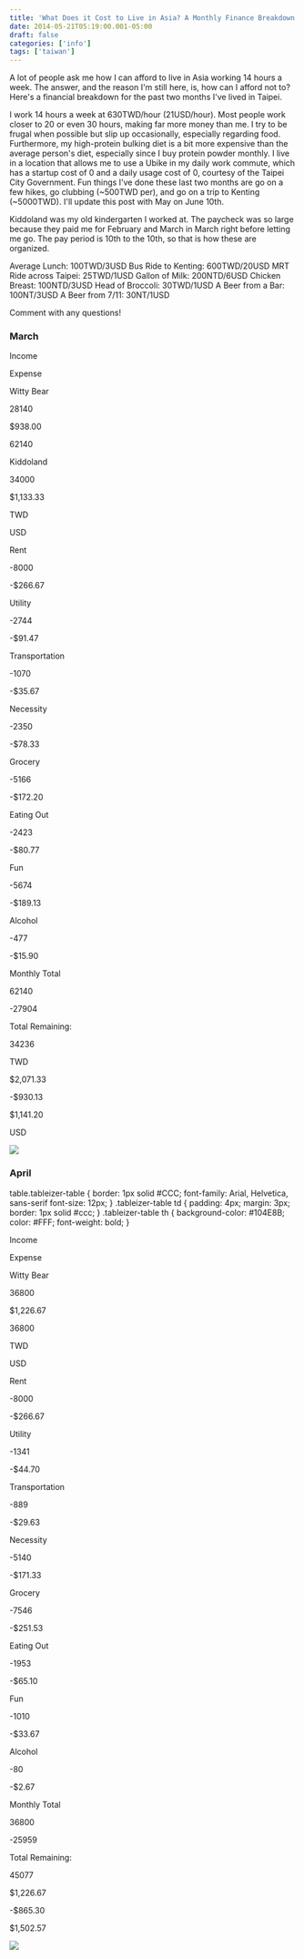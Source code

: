 ```yaml
---
title: 'What Does it Cost to Live in Asia? A Monthly Finance Breakdown'
date: 2014-05-21T05:19:00.001-05:00
draft: false
categories: ['info']
tags: ['taiwan']
---
```


A lot of people ask me how I can afford to live in Asia working 14 hours a week. The answer, and the reason I'm still here, is, how can I afford not to? Here's a financial breakdown for the past two months I've lived in Taipei.

I work 14 hours a week at 630TWD/hour (21USD/hour). Most people work closer to 20 or even 30 hours, making far more money than me. I try to be frugal when possible but slip up occasionally, especially regarding food. Furthermore, my high-protein bulking diet is a bit more expensive than the average person's diet, especially since I buy protein powder monthly. I live in a location that allows me to use a Ubike in my daily work commute, which has a startup cost of 0 and a daily usage cost of 0, courtesy of the Taipei City Government. Fun things I've done these last two months are go on a few hikes, go clubbing (~500TWD per), and go on a trip to Kenting (~5000TWD). I'll update this post with May on June 10th.

Kiddoland was my old kindergarten I worked at. The paycheck was so large because they paid me for February and March in March right before letting me go. The pay period is 10th to the 10th, so that is how these are organized.

Average Lunch: 100TWD/3USD
Bus Ride to Kenting: 600TWD/20USD
MRT Ride across Taipei: 25TWD/1USD
Gallon of Milk: 200NTD/6USD
Chicken Breast: 100NTD/3USD
Head of Broccoli: 30TWD/1USD
A Beer from a Bar: 100NT/3USD
A Beer from 7/11: 30NT/1USD

Comment with any questions!


### March



Income

Expense

Witty Bear

28140

$938.00

62140

Kiddoland

34000

$1,133.33

TWD

USD

Rent

\-8000

\-$266.67

Utility

\-2744

\-$91.47

Transportation

\-1070

\-$35.67

Necessity

\-2350

\-$78.33

Grocery

\-5166

\-$172.20

Eating Out

\-2423

\-$80.77

Fun

\-5674

\-$189.13

Alcohol

\-477

\-$15.90

Monthly Total

62140

\-27904

Total Remaining:

34236

TWD

$2,071.33

\-$930.13

$1,141.20

USD






[![](http://2.bp.blogspot.com/-SP2re7Yrp10/U3x8eQKGOdI/AAAAAAAAzoo/hg_Z3EJnRqY/s1600/MarchTaiwanFinanceAnalysis.png)](http://2.bp.blogspot.com/-SP2re7Yrp10/U3x8eQKGOdI/AAAAAAAAzoo/hg_Z3EJnRqY/s1600/MarchTaiwanFinanceAnalysis.png)

### April

table.tableizer-table { border: 1px solid #CCC; font-family: Arial, Helvetica, sans-serif font-size: 12px; } .tableizer-table td { padding: 4px; margin: 3px; border: 1px solid #ccc; } .tableizer-table th { background-color: #104E8B; color: #FFF; font-weight: bold; }

Income

Expense

Witty Bear

36800

$1,226.67

36800

TWD

USD

Rent

\-8000

\-$266.67

Utility

\-1341

\-$44.70

Transportation

\-889

\-$29.63

Necessity

\-5140

\-$171.33

Grocery

\-7546

\-$251.53

Eating Out

\-1953

\-$65.10

Fun

\-1010

\-$33.67

Alcohol

\-80

\-$2.67

Monthly Total

36800

\-25959

Total Remaining:

45077

$1,226.67

\-$865.30

$1,502.57



[![](http://3.bp.blogspot.com/-dY96HoY1dzg/U3x8k1HEdxI/AAAAAAAAzow/pdfmC3Chfno/s1600/AprilTaiwanFinanceAnalysis.png)](http://3.bp.blogspot.com/-dY96HoY1dzg/U3x8k1HEdxI/AAAAAAAAzow/pdfmC3Chfno/s1600/AprilTaiwanFinanceAnalysis.png)
